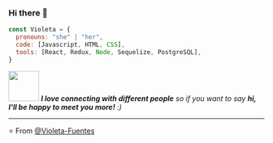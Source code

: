 ### Hi there 👋 

```javascript
const Violeta = {
  pronouns: "she" | "her",
  code: [Javascript, HTML, CSS],
  tools: [React, Redux, Node, Sequelize, PostgreSQL],
}
```

<img src="https://media.giphy.com/media/LnQjpWaON8nhr21vNW/giphy.gif" width="60"> <em><b>I love connecting with different people</b> so if you want to say <b>hi, I'll be happy to meet you more!</b> :)</em>

---

⭐️ From [@Violeta-Fuentes](https://github.com/Violeta-Fuentes)
